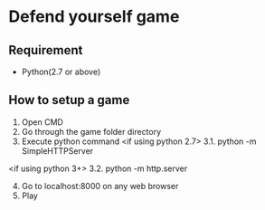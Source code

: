 # Defend yourself game

## Requirement
* Python(2.7 or above)

## How to setup a game
1. Open CMD
2. Go through the game folder directory
3. Execute python command
  <if using python 2.7>
  3.1. python -m SimpleHTTPServer
  
  <if using python 3+>
  3.2. python -m http.server
  
4. Go to localhost:8000 on any web browser
5. Play
